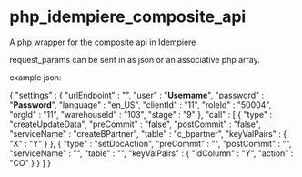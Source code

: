 php_idempiere_composite_api
===========================

A php wrapper for the composite api in Idempiere

request_params can be sent in as json or an associative php array.

example json:

{
    "settings" : {
        "urlEndpoint" : "",
        "user" : "**Username**",
        "password" : "**Password**",
        "language" : "en_US",
        "clientId" : "11",
        "roleId" : "50004",
        "orgId" : "11",
        "warehouseId" : "103",
        "stage" : "9"
    },
    "call" : [
        {
            "type" : "createUpdateData",
            "preCommit" : "false",
            "postCommit" : "false",
            "serviceName" : "createBPartner",
            "table" : "c_bpartner",
            "keyValPairs" : {
                "X" : "Y"
            }
        },
        {
            "type" : "setDocAction",
            "preCommit" : "",
            "postCommit" : "",
            "serviceName" : "",
            "table" : "",
            "keyValPairs" : {
                "idColumn" : "Y",
                "action" : "CO"
            }
        }
    ]
}
